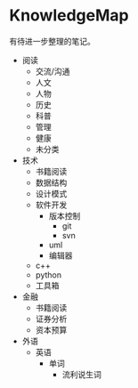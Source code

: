 # KnowledgeMap

有待进一步整理的笔记。

- 阅读
  - 交流/沟通
  - 人文
  - 人物
  - 历史
  - 科普
  - 管理
  - 健康
  - 未分类
- 技术
  - 书籍阅读
  - 数据结构
  - 设计模式
  - 软件开发
    - 版本控制
      - git
      - svn
    - uml
    - 编辑器
  - c++
  - python
  - 工具箱
- 金融
  - 书籍阅读
  - 证券分析
  - 资本预算
- 外语
  - 英语
    - 单词
      - 流利说生词
